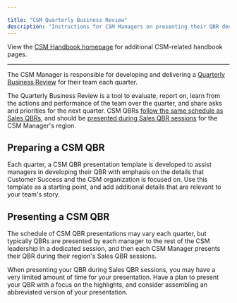 ```yaml
---

title: "CSM Quarterly Business Review"
description: "Instructions for CSM Managers on presenting their QBR decks."
---
```








View the [CSM Handbook homepage](/handbook/customer-success/csm/) for additional CSM-related handbook pages.

---

The CSM Manager is responsible for developing and delivering a [Quarterly Business Review](/handbook/sales/qbrs/) for their team each quarter.

The Quarterly Business Review is a tool to evaluate, report on, learn from the actions and performance of the team over the quarter, and share asks and priorities for the next quarter. CSM QBRs [follow the same schedule as Sales QBRs](/handbook/sales/qbrs/#qbr-schedules), and should be [presented during Sales QBR sessions](#presenting-a-csm-qbr) for the CSM Manager's region.

## Preparing a CSM QBR

Each quarter, a CSM QBR presentation template is developed to assist managers in developing their QBR with emphasis on the details that Customer Success and the CSM organization is focused on. Use this template as a starting point, and add additional details that are relevant to your team's story.

## Presenting a CSM QBR

The schedule of CSM QBR presentations may vary each quarter, but typically QBRs are presented by each manager to the rest of the CSM leadership in a dedicated session, and then each CSM Manager presents their QBR during their region's Sales QBR sessions.

When presenting your QBR during Sales QBR sessions, you may have a very limited amount of time for your presentation. Have a plan to present your QBR with a focus on the highlights, and consider assembling an abbreviated version of your presentation.

